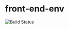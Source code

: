 # front-end-env

[![Build Status](https://travis-ci.org/Dragon93210/front-end-env.svg?branch=master)](https://travis-ci.org/Dragon93210/front-end-env)
